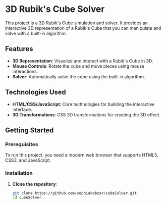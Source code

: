 # 3D Rubik's Cube Solver

This project is a 3D Rubik's Cube simulation and solver. It provides an interactive 3D representation of a Rubik's Cube that you can manipulate and solve with a built-in algorithm.

## Features

- **3D Representation**: Visualize and interact with a Rubik's Cube in 3D.
- **Mouse Controls**: Rotate the cube and move pieces using mouse interactions.
- **Solver**: Automatically solve the cube using the built-in algorithm.

## Technologies Used

- **HTML/CSS/JavaScript**: Core technologies for building the interactive interface.
- **3D Transformations**: CSS 3D transformations for creating the 3D effect.

## Getting Started

### Prerequisites

To run this project, you need a modern web browser that supports HTML5, CSS3, and JavaScript.

### Installation

1. **Clone the repository**:

   ```sh
   git clone https://github.com/sophiakobzar/cubeSolver.git
   cd cubeSolver
